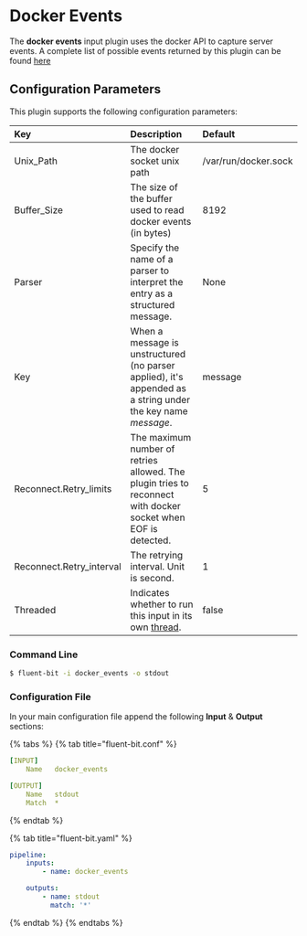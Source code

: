 # Docker Events

The **docker events** input plugin uses the docker API to capture server events. A complete list of possible events returned by this plugin can be found [here](https://docs.docker.com/engine/reference/commandline/events/)

## Configuration Parameters

This plugin supports the following configuration parameters:

| Key | Description | Default |
| :--- | :--- | :--- |
| Unix\_Path | The docker socket unix path | /var/run/docker.sock |
| Buffer\_Size | The size of the buffer used to read docker events \(in bytes\) | 8192 |
| Parser | Specify the name of a parser to interpret the entry as a structured message. | None |
| Key | When a message is unstructured \(no parser applied\), it's appended as a string under the key name _message_. | message |
| Reconnect.Retry_limits| The maximum number of retries allowed. The plugin tries to reconnect with docker socket when EOF is detected. | 5 |
| Reconnect.Retry_interval| The retrying interval. Unit is second. | 1 |
| Threaded | Indicates whether to run this input in its own [thread](../../administration/multithreading.md#inputs). | false |

### Command Line

```bash
$ fluent-bit -i docker_events -o stdout
```

### Configuration File

In your main configuration file append the following **Input** & **Output** sections:

{% tabs %}
{% tab title="fluent-bit.conf" %}
```yaml
[INPUT]
    Name   docker_events

[OUTPUT]
    Name   stdout
    Match  *
```
{% endtab %}

{% tab title="fluent-bit.yaml" %}
```yaml
pipeline:
    inputs:
        - name: docker_events

    outputs:
        - name: stdout
          match: '*'
```
{% endtab %}
{% endtabs %}
